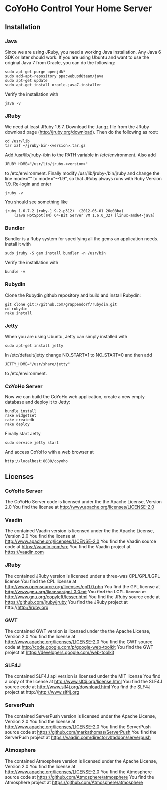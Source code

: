 CoYoHo Control Your Home Server
===============================

Installation
------------

### Java

Since we are using JRuby, you need a working Java installation. Any Java 6 SDK or later should
work. If you are using Ubuntu and want to use the original Java 7 from Oracle, you can do the
following:

	sudo apt-get purge openjdk*
	sudo add-apt-repository ppa:webupd8team/java
	sudo apt-get update
	sudo apt-get install oracle-java7-installer
	
Verify the installation with

	java -v
	
### JRuby

We need at least JRuby 1.6.7. Download the .tar.gz file from the JRuby download page 
(http://jruby.org/download). Then do the following as root:

	cd /usr/lib
	tar xzf ~/jruby-bin-<version>.tar.gz
	
Add /usr/lib/jruby-<version>/bin to the PATH variable in /etc/environment. Also add

	JRUBY_HOME="/usr/lib/jruby-<version>"
	
to /etc/environment. Finally modify /usr/lib/jruby-<version>/bin/jruby and change the line
mode="" to mode="--1.9", so that JRuby always runs with Ruby Version 1.9. Re-login and enter

	jruby -v
	
You should see something like

	jruby 1.6.7.2 (ruby-1.9.2-p312)  (2012-05-01 26e08ba) 
		(Java HotSpot(TM) 64-Bit Server VM 1.6.0_32) [linux-amd64-java]

### Bundler

Bundler is a Ruby system for specifying all the gems an application needs. Install it with

	sudo jruby -S gem install bundler -n /usr/bin

Verify the installation with

	bundle -v

### Rubydin

Clone the Rubydin github repository and build and install Rubydin:

	git clone git://github.com/grappendorf/rubydin.git
	cd rubydin
	rake install

### Jetty

When you are using Ubuntu, Jetty can simply installed with

	sudo apt-get install jetty

In /etc/default/jetty change NO_START=1 to NO_START=0 and then add

	JETTY_HOME="/usr/share/jetty"
	
to /etc/environment.

### CoYoHo Server

Now we can build the CoYoHo web application, create a new empty database and deploy it to Jetty:

	bundle install
	rake widgetset
	rake createdb
	rake deploy
	
Finally start Jetty

	sudo service jetty start
	
And access CoYoHo with a web browser at

	http://localhost:8080/coyoho

Licenses
--------

### CoYoHo Server

The CoYoHo Server code is licensed under the the Apache License, Version 2.0
You find the license at http://www.apache.org/licenses/LICENSE-2.0

### Vaadin

The contained Vaadin version is licensed under the the Apache License, Version 2.0
You find the license at http://www.apache.org/licenses/LICENSE-2.0
You find the Vaadin source code at https://vaadin.com/src
You find the Vaadin project at https://vaadin.com

### JRuby

The contained JRuby version is licensed under a three-was CPL/GPL/LGPL license
You find the CPL license at http://www.opensource.org/licenses/cpl1.0.php
You find the GPL license at http://www.gnu.org/licenses/gpl-3.0.txt
You find the LGPL license at http://www.gnu.org/copyleft/lesser.html
You find the JRuby source code at https://github.com/jruby/jruby
You find the JRuby project at http://http://jruby.org

### GWT

The contained GWT version is licensed under the the Apache License, Version 2.0
You find the license at http://www.apache.org/licenses/LICENSE-2.0
You find the GWT source code at http://code.google.com/p/google-web-toolkit
You find the GWT project at https://developers.google.com/web-toolkit

### SLF4J

The contained SLF4J api version is licensed under the MIT license
You find a copy of the license at http://www.slf4j.org/license.html
You find the SLF4J source code at http://www.slf4j.org/download.html
You find the SLF4J project at http://http://www.slf4j.org

### ServerPush

The contained ServerPush version is licensed under the Apache License, Version 2.0
You find the license at http://www.apache.org/licenses/LICENSE-2.0
You find the ServerPush source code at https://github.com/markathomas/ServerPush
You find the ServerPush project at https://vaadin.com/directory#addon/serverpush

### Atmosphere

The contained Atmosphere version is licensed under the Apache License, Version 2.0
You find the license at http://www.apache.org/licenses/LICENSE-2.0
You find the Atmosphere source code at https://github.com/Atmosphere/atmosphere
You find the Atmosphere project at https://github.com/Atmosphere/atmosphere
